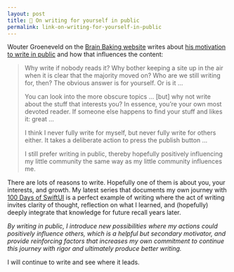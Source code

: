 ```yaml
---
layout: post
title: 🔗 On writing for yourself in public
permalink: link-on-writing-for-yourself-in-public
---
```


Wouter Groeneveld on the [Brain Baking website](https://brainbaking.com) writes about [his motivation to write in public](https://brainbaking.com/post/2023/11/on-writing-for-yourself-in-public/) and how that influences the content:

> Why write if nobody reads it? Why bother keeping a site up in the air when it is clear that the majority moved on? Who are we still writing for, then? The obvious answer is for yourself. Or is it ...
>
> You can look into the more obscure topics ... [but] why not write about the stuff that interests you? In essence, you’re your own most devoted reader. If someone else happens to find your stuff and likes it: great ...
> 
> I think I never fully write for myself, but never fully write for others either. It takes a deliberate action to press the publish button ...
>
> I still prefer writing in public, thereby hopefully positively influencing my little community the same way as my little community influences me.

There are lots of reasons to write. Hopefully one of them is about you, your interests, and growth. My latest series that documents my own journey with [100 Days of SwiftUI](https://www.hackingwithswift.com/100/swiftui) is a perfect example of writing where the act of writing invites clarity of thought, reflection on what I learned, and (hopefully) deeply integrate that knowledge for future recall years later.

*By writing in public, I introduce new possibilities where my actions could positively influence others, which is a helpful but secondary motivator, and provide reinforcing factors that increases my own commitment to continue this journey with rigor and ultimately produce better writing.*

I will continue to write and see where it leads.

